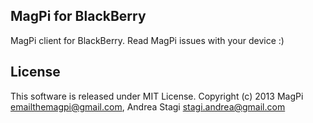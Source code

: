 MagPi for BlackBerry
--------------------

MagPi client for BlackBerry. Read MagPi issues with your device :)

License
-------

This software is released under MIT License. Copyright (c) 2013 MagPi <emailthemagpi@gmail.com>, Andrea Stagi <stagi.andrea@gmail.com>
